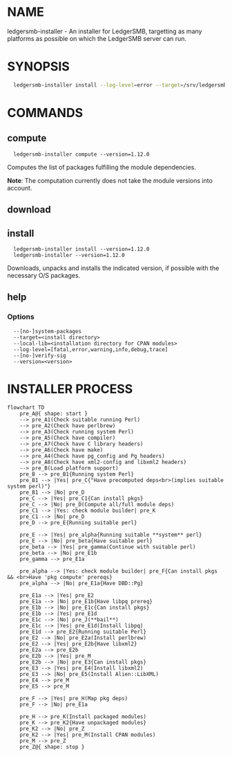 
# NAME

ledgersmb-installer - An installer for LedgerSMB, targetting as many platforms as possible
on which the LedgerSMB server can run.

# SYNOPSIS

```bash
  ledgersmb-installer install --log-level=error --target=/srv/ledgersmb --version=1.12.0
```
# COMMANDS

## compute

```plain
  ledgersmb-installer compute --version=1.12.0
```

Computes the list of packages fulfilling the module dependencies.

**Note**: The computation currently does not take the module versions into account.

## download

## install

```plain
  ledgersmb-installer install --version=1.12.0
  ledgersmb-installer --version=1.12.0
```

Downloads, unpacks and installs the indicated version, if possible with the
necessary O/S packages.

## help

### Options

```plain
  --[no-]system-packages
  --target=<install directory>
  --local-lib=<installation directory for CPAN modules>
  --log-level=[fatal,error,warning,info,debug,trace]
  --[no-]verify-sig
  --version=<version>
```


# INSTALLER PROCESS

```mermaid
flowchart TD
    pre_A@{ shape: start }
    --> pre_A1(Check suitable running Perl)
    --> pre_A2(Check have perlbrew)
    --> pre_A3(Check running system Perl)
    --> pre_A5(Check have compiler)
    --> pre_A7(Check have C library headers)
    --> pre_A6(Check have make)
    --> pre_A4(Check have pg_config and Pg headers)
    --> pre_A8(Check have xml2-config and libxml2 headers)
    --> pre_B(Load platform support)
    pre_B --> pre_B1{Running system Perl}
    pre_B1 --> |Yes| pre_C{"Have precomputed deps<br>(implies suitable system perl)"}
    pre_B1 --> |No| pre_D
    pre_C --> |Yes| pre_C1{Can install pkgs}
    pre_C --> |No| pre_D(Compute all/full module deps)
    pre_C1 --> |Yes: check module builder| pre_K
    pre_C1 --> |No| pre_D
    pre_D --> pre_E{Running suitable perl}

    pre_E --> |Yes| pre_alpha{Running suitable **system** perl}
    pre_E --> |No| pre_beta{Have suitable perl}
    pre_beta --> |Yes| pre_gamma(Continue with suitable perl)
    pre_beta --> |No| pre_E1b
    pre_gamma --> pre_E1a

    pre_alpha --> |Yes: check module builder| pre_F{Can install pkgs && <br>Have 'pkg compute' prereqs}
    pre_alpha --> |No| pre_E1a{Have DBD::Pg}

    pre_E1a --> |Yes| pre_E2
    pre_E1a --> |No| pre_E1b{Have libpq prereq}
    pre_E1b --> |No| pre_E1c{Can install pkgs}
    pre_E1b --> |Yes| pre_E1d
    pre_E1c --> |No| pre_J(**bail**)
    pre_E1c --> |Yes| pre_E1d(Install libpq)
    pre_E1d --> pre_E2{Running suitable Perl}
    pre_E2 --> |No| pre_E2a(Install perlbrew)
    pre_E2 --> |Yes| pre_E2b{Have libxml2}
    pre_E2a --> pre_E2b
    pre_E2b --> |Yes| pre_M
    pre_E2b --> |No| pre_E3{Can install pkgs}
    pre_E3 --> |Yes| pre_E4(Install libxml2)
    pre_E3 --> |No| pre_E5(Install Alien::LibXML)
    pre_E4 --> pre_M
    pre_E5 --> pre_M

    pre_F --> |Yes| pre_H(Map pkg deps)
    pre_F --> |No| pre_E1a

    pre_H --> pre_K(Install packaged modules)
    pre_K --> pre_K2{Have unpackaged modules}
    pre_K2 --> |No| pre_Z
    pre_K2 --> |Yes| pre_M(Install CPAN modules)
    pre_M --> pre_Z
    pre_Z@{ shape: stop }
```
